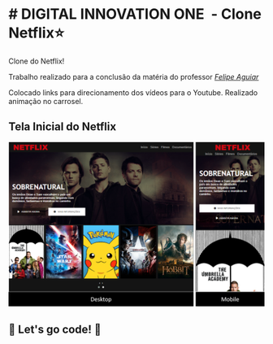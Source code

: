# # DIGITAL INNOVATION ONE ​ -​ ​C​l​o​n​e​ ​N​e​t​f​li​x:star:

Clone do Netflix!

Trabalho realizado para a conclusão da matéria do professor [*Felipe Aguiar*](https://www.linkedin.com/in/felipe-aguiar-047/)

Colocado links para direcionamento dos vídeos para o Youtube. Realizado animação no carrosel.

 ## Tela Inicial do Netflix

![Tela inicial](./img/netflix_tela.png)



## 🚀 Let's go code! 🚀